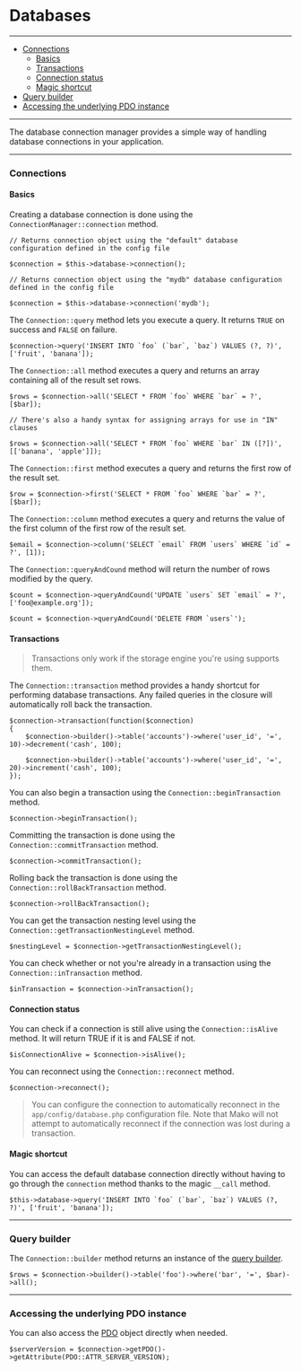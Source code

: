 # Databases

--------------------------------------------------------

* [Connections](#connections)
	- [Basics](#connections:basics)
	- [Transactions](#transactions)
	- [Connection status](#connection_status)
	- [Magic shortcut](#connections:magic_shortcut)
* [Query builder](#query_builder)
* [Accessing the underlying PDO instance](#accessing_the_underlying_pdo_instance)

--------------------------------------------------------

The database connection manager provides a simple way of handling database connections in your application.

--------------------------------------------------------

<a id="connections"></a>

### Connections

<a id="connections:basics"></a>

#### Basics

Creating a database connection is done using the ```ConnectionManager::connection``` method.

	// Returns connection object using the "default" database configuration defined in the config file

	$connection = $this->database->connection();

	// Returns connection object using the "mydb" database configuration defined in the config file

	$connection = $this->database->connection('mydb');

The ```Connection::query``` method lets you execute a query. It returns ```TRUE``` on success and ```FALSE``` on failure.

	$connection->query('INSERT INTO `foo` (`bar`, `baz`) VALUES (?, ?)', ['fruit', 'banana']);

The ```Connection::all``` method executes a query and returns an array containing all of the result set rows.

	$rows = $connection->all('SELECT * FROM `foo` WHERE `bar` = ?', [$bar]);

	// There's also a handy syntax for assigning arrays for use in "IN" clauses

	$rows = $connection->all('SELECT * FROM `foo` WHERE `bar` IN ([?])', [['banana', 'apple']]);

The ```Connection::first``` method executes a query and returns the first row of the result set.

	$row = $connection->first('SELECT * FROM `foo` WHERE `bar` = ?', [$bar]);

The ```Connection::column``` method executes a query and returns the value of the first column of the first row of the result set.

	$email = $connection->column('SELECT `email` FROM `users` WHERE `id` = ?', [1]);

The ```Connection::queryAndCound``` method will return the number of rows modified by the query.

	$count = $connection->queryAndCound('UPDATE `users` SET `email` = ?', ['foo@example.org']);

	$count = $connection->queryAndCound('DELETE FROM `users`');

<a id="transactions"></a>

#### Transactions

> Transactions only work if the storage engine you're using supports them.

The ```Connection::transaction``` method provides a handy shortcut for performing database transactions. Any failed queries in the closure will automatically roll back the transaction.

	$connection->transaction(function($connection)
	{
		$connection->builder()->table('accounts')->where('user_id', '=', 10)->decrement('cash', 100);

		$connection->builder()->table('accounts')->where('user_id', '=', 20)->increment('cash', 100);
	});

You can also begin a transaction using the ```Connection::beginTransaction``` method.

	$connection->beginTransaction();

Committing the transaction is done using the ```Connection::commitTransaction``` method.

	$connection->commitTransaction();

Rolling back the transaction is done using the ```Connection::rollBackTransaction``` method.

	$connection->rollBackTransaction();

You can get the transaction nesting level using the ```Connection::getTransactionNestingLevel``` method.

	$nestingLevel = $connection->getTransactionNestingLevel();

You can check whether or not you're already in a transaction using the ```Connection::inTransaction``` method.

	$inTransaction = $connection->inTransaction();

<a id="connection_status"></a>

#### Connection status

You can check if a connection is still alive using the ```Connection::isAlive``` method. It will return TRUE if it is and FALSE if not.

	$isConnectionAlive = $connection->isAlive();

You can reconnect using the ```Connection::reconnect``` method.

	$connection->reconnect();

> You can configure the connection to automatically reconnect in the ```app/config/database.php``` configuration file. Note that Mako will not attempt to automatically reconnect if the connection was lost during a transaction.

<a id="connections:magic_shortcut"></a>

#### Magic shortcut

You can access the default database connection directly without having to go through the ```connection``` method thanks to the magic ```__call``` method.

	$this->database->query('INSERT INTO `foo` (`bar`, `baz`) VALUES (?, ?)', ['fruit', 'banana']);

--------------------------------------------------------

<a id="query_builder"></a>

### Query builder

The ```Connection::builder``` method returns an instance of the [query builder](:base_url:/docs/:version:/databases:query-builder).

	$rows = $connection->builder()->table('foo')->where('bar', '=', $bar)->all();

--------------------------------------------------------

<a id="accessing_the_underlying_pdo_instance"></a>

### Accessing the underlying PDO instance

You can also access the [PDO](http://php.net/manual/en/book.pdo.php) object directly when needed.

	$serverVersion = $connection->getPDO()->getAttribute(PDO::ATTR_SERVER_VERSION);